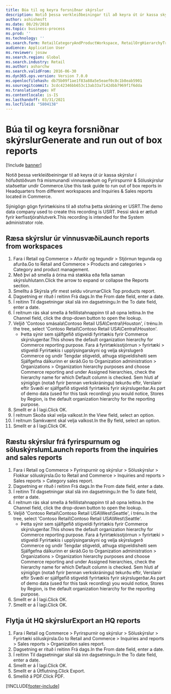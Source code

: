 ```yaml
---
title: Búa til og keyra forsniðnar skýrslur
description: Notið þessa verkleiðbeiningar til að keyra út úr kassa skýrslur í höfuðstöðvum frá mismunandi vinnusvæðum og Fyrirspurnir & Söluskýrslur staðsettar undir Commerce.
author: ashishmsft
ms.date: 08/29/2018
ms.topic: business-process
ms.prod: ''
ms.technology: ''
ms.search.form: RetailCategoryAndProductWorkspace, RetailOrgHierarchyTreeLookup, SrsReportViewerForm
audience: Application User
ms.reviewer: josaw
ms.search.region: Global
ms.search.industry: Retail
ms.author: asharchw
ms.search.validFrom: 2016-06-30
ms.dyn365.ops.version: Version 7.0.0
ms.openlocfilehash: db75b09f1ae1f83a88a5e5eaef0c8c1b8eab5901
ms.sourcegitcommit: 3cdc42346bb653c13ab33a7142dbb7969f1f6dda
ms.translationtype: HT
ms.contentlocale: is-IS
ms.lasthandoff: 03/31/2021
ms.locfileid: "5804138"
---
```

# <a name="generate-and-run-out-of-box-reports"></a><span data-ttu-id="00970-103">Búa til og keyra forsniðnar skýrslur</span><span class="sxs-lookup"><span data-stu-id="00970-103">Generate and run out of box reports</span></span>

[!include [banner](../includes/banner.md)]

<span data-ttu-id="00970-104">Notið þessa verkleiðbeiningar til að keyra út úr kassa skýrslur í höfuðstöðvum frá mismunandi vinnusvæðum og Fyrirspurnir & Söluskýrslur staðsettar undir Commerce.</span><span class="sxs-lookup"><span data-stu-id="00970-104">Use this task guide to run out of box reports in Headquarters from different workspaces and Inquiries & Sales reports located in Commerce.</span></span>

<span data-ttu-id="00970-105">Sýnigögn gögn fyrirtækisins til að stofna þetta skráning er USRT.</span><span class="sxs-lookup"><span data-stu-id="00970-105">The demo data company used to create this recording is USRT.</span></span> <span data-ttu-id="00970-106">Þessi skrá er ætluð fyrir kerfisstjórahlutverk.</span><span class="sxs-lookup"><span data-stu-id="00970-106">This recording is intended for the System administrator role.</span></span>

## <a name="launch-reports-from-workspaces"></a><span data-ttu-id="00970-107">Ræsa skýrslur úr vinnusvæði</span><span class="sxs-lookup"><span data-stu-id="00970-107">Launch reports from workspaces</span></span>
1. <span data-ttu-id="00970-108">Fara í Retail og Commerce > Afurðir og tegundir > Stjórnun tegunda og afurða.</span><span class="sxs-lookup"><span data-stu-id="00970-108">Go to Retail and Commerce > Products and categories > Category and product management.</span></span>
2. <span data-ttu-id="00970-109">Með því að smella á örina má stækka eða fella saman skýrsluhlutann.</span><span class="sxs-lookup"><span data-stu-id="00970-109">Click the arrow to expand or collapse the Reports section.</span></span>
3. <span data-ttu-id="00970-110">Smelltu á Skýrsla yfir mest seldu vörurnar</span><span class="sxs-lookup"><span data-stu-id="00970-110">Click Top products report.</span></span>
4. <span data-ttu-id="00970-111">Dagsetning er rituð í reitinn Frá dags.</span><span class="sxs-lookup"><span data-stu-id="00970-111">In the From date field, enter a date.</span></span>
5. <span data-ttu-id="00970-112">Í reitinn Til dagsetningar skal slá inn dagsetningu.</span><span class="sxs-lookup"><span data-stu-id="00970-112">In the To date field, enter a date.</span></span>
6. <span data-ttu-id="00970-113">Í reitnum rás skal smella á fellilistahnappinn til að opna leitina.</span><span class="sxs-lookup"><span data-stu-id="00970-113">In the Channel field, click the drop-down button to open the lookup.</span></span>
7. <span data-ttu-id="00970-114">Veljið 'Contoso smásala\Contoso Retail USA\Central\Houston', í trénu.</span><span class="sxs-lookup"><span data-stu-id="00970-114">In the tree, select 'Contoso Retail\Contoso Retail USA\Central\Houston'.</span></span>
    * <span data-ttu-id="00970-115">Þetta sýnir sem sjálfgefið stigveldi fyrirtækis fyrir Commerce skýrslugerðar.</span><span class="sxs-lookup"><span data-stu-id="00970-115">This shows the default organization hierarchy for Commerce reporting purpose.</span></span>   <span data-ttu-id="00970-116">Fara á fyrirtækisstjórnun > fyrirtæki > stigveldi Fyrirtækis í upplýsingarskyni og velja skýrslugerð Commerce og undir Tengdar stigveldi, athuga stigveldisheiti sem Sjálfgefna dálkurinn er skráð.</span><span class="sxs-lookup"><span data-stu-id="00970-116">Go to Organization administration > Organizations > Organization hierarchy purposes and choose Commerce reporting and under Assigned hierarchies, check the hierarchy name for which Default column is checked.</span></span> <span data-ttu-id="00970-117">Sem hluti af sýnigögn (notað fyrir þennan verkskráningu) tekurðu eftir, Verslanir eftir Svæði er sjálfgefið stigveldi fyrirtækis fyrir skýrslugerðar.</span><span class="sxs-lookup"><span data-stu-id="00970-117">As part of demo data (used for this task recording) you would notice, Stores by Region, is the default organization hierarchy for the reporting purpose.</span></span>     
8. <span data-ttu-id="00970-118">Smellt er á Í lagi.</span><span class="sxs-lookup"><span data-stu-id="00970-118">Click OK.</span></span>
9. <span data-ttu-id="00970-119">Í reitnum Skoða skal velja valkost.</span><span class="sxs-lookup"><span data-stu-id="00970-119">In the View field, select an option.</span></span>
10. <span data-ttu-id="00970-120">Í reitnum Samkvæmt skal velja valkost.</span><span class="sxs-lookup"><span data-stu-id="00970-120">In the By field, select an option.</span></span>
11. <span data-ttu-id="00970-121">Smellt er á Í lagi.</span><span class="sxs-lookup"><span data-stu-id="00970-121">Click OK.</span></span>

## <a name="launch-reports-from-the-inquiries-and-sales-reports"></a><span data-ttu-id="00970-122">Ræstu skýrslur frá fyrirspurnum og söluskýrslum</span><span class="sxs-lookup"><span data-stu-id="00970-122">Launch reports from the inquiries and sales reports</span></span>
1. <span data-ttu-id="00970-123">Fara í Retail og Commerce > Fyrirspurnir og skýrslur > Söluskýrslur > Flokkar söluskýrsla.</span><span class="sxs-lookup"><span data-stu-id="00970-123">Go to Retail and Commerce > Inquiries and reports > Sales reports > Category sales report.</span></span>
2. <span data-ttu-id="00970-124">Dagsetning er rituð í reitinn Frá dags.</span><span class="sxs-lookup"><span data-stu-id="00970-124">In the From date field, enter a date.</span></span>
3. <span data-ttu-id="00970-125">Í reitinn Til dagsetningar skal slá inn dagsetningu.</span><span class="sxs-lookup"><span data-stu-id="00970-125">In the To date field, enter a date.</span></span>
4. <span data-ttu-id="00970-126">Í reitnum rás skal smella á fellilistahnappinn til að opna leitina.</span><span class="sxs-lookup"><span data-stu-id="00970-126">In the Channel field, click the drop-down button to open the lookup.</span></span>
5. <span data-ttu-id="00970-127">Veljið 'Contoso Retail\Contoso Retail USA\West\Seattle', í trénu.</span><span class="sxs-lookup"><span data-stu-id="00970-127">In the tree, select 'Contoso Retail\Contoso Retail USA\West\Seattle'.</span></span>
    * <span data-ttu-id="00970-128">Þetta sýnir sem sjálfgefið stigveldi fyrirtækis fyrir Commerce skýrslugerðar.</span><span class="sxs-lookup"><span data-stu-id="00970-128">This shows the default organization hierarchy for Commerce reporting purpose.</span></span> <span data-ttu-id="00970-129">Fara á fyrirtækisstjórnun > fyrirtæki > stigveldi Fyrirtækis í upplýsingarskyni og velja skýrslugerð Commerce og undir Tengdar stigveldi, athuga stigveldisheiti sem Sjálfgefna dálkurinn er skráð.</span><span class="sxs-lookup"><span data-stu-id="00970-129">Go to Organization administration > Organizations > Organization hierarchy purposes and choose Commerce reporting and under Assigned hierarchies, check the hierarchy name for which Default column is checked.</span></span> <span data-ttu-id="00970-130">Sem hluti af sýnigögn (notað fyrir þennan verkskráningu) tekurðu eftir, Verslanir eftir Svæði er sjálfgefið stigveldi fyrirtækis fyrir skýrslugerðar.</span><span class="sxs-lookup"><span data-stu-id="00970-130">As part of demo data (used for this task recording) you would notice, Stores by Region, is the default organization hierarchy for the reporting purpose.</span></span>     
6. <span data-ttu-id="00970-131">Smellt er á Í lagi.</span><span class="sxs-lookup"><span data-stu-id="00970-131">Click OK.</span></span>
7. <span data-ttu-id="00970-132">Smellt er á Í lagi.</span><span class="sxs-lookup"><span data-stu-id="00970-132">Click OK.</span></span>

## <a name="export-an-hq-reports"></a><span data-ttu-id="00970-133">Flytja út HQ skýrslur</span><span class="sxs-lookup"><span data-stu-id="00970-133">Export an HQ reports</span></span>
1. <span data-ttu-id="00970-134">Fara í Retail og Commerce > Fyrirspurnir og skýrslur > Söluskýrslur > Fyrirtæki söluskýrsla.</span><span class="sxs-lookup"><span data-stu-id="00970-134">Go to Retail and Commerce > Inquiries and reports > Sales reports > Organization sales report.</span></span>
2. <span data-ttu-id="00970-135">Dagsetning er rituð í reitinn Frá dags.</span><span class="sxs-lookup"><span data-stu-id="00970-135">In the From date field, enter a date.</span></span>
3. <span data-ttu-id="00970-136">Í reitinn Til dagsetningar skal slá inn dagsetningu.</span><span class="sxs-lookup"><span data-stu-id="00970-136">In the To date field, enter a date.</span></span>
4. <span data-ttu-id="00970-137">Smellt er á Í lagi.</span><span class="sxs-lookup"><span data-stu-id="00970-137">Click OK.</span></span>
5. <span data-ttu-id="00970-138">Smellt er á Útflutning.</span><span class="sxs-lookup"><span data-stu-id="00970-138">Click Export.</span></span>
6. <span data-ttu-id="00970-139">Smellið á PDF.</span><span class="sxs-lookup"><span data-stu-id="00970-139">Click PDF.</span></span>



[!INCLUDE[footer-include](../../includes/footer-banner.md)]